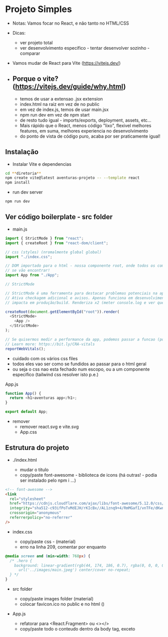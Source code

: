 # Projeto Simples

- Notas: Vamos focar no React, e não tanto no HTML/CSS
- Dicas:

  - ver projeto total
  - ver desenvolvimento especifico - tentar desenvolver sozinho - comparar

- Vamos mudar de React para Vite (https://vitejs.dev/)
- ## Porque o vite? (https://vitejs.dev/guide/why.html)
  - temos de usar a extensao .jsx extension
  - index.html na raiz em vez de no public
  - em vez de index.js, temos de usar main.jsx
  - npm run dev em vez de npm start
  - de resto tudo igual - imports/exports, deployment, assets, etc...
  - Mais rápido que o React, menos código "lixo", flexivel melhores features,
    em suma, melhores experiencia no desenvolvimento
  - do ponto de vista de código puro, acaba por ser praticamente igual!

## Instalação

- Instalar Vite e dependencias

```sh
cd **diretoria**
npm create vite@latest aventuras-projeto -- --template react
npm install
```

- run dev server

```sh
npm run dev
```

## Ver código boilerplate - src folder

- main.js

```js
import { StrictMode } from "react";
import { createRoot } from "react-dom/client";

// css (styles) (nromalmente global global)
import "./index.css";

// DOM importado para o html - nossa componente root, onde todos os componentes
// se vão encontrar!
import App from "./App";

// StrictMode

// StrictMode é uma ferramenta para destacar problemas potenciais na aplicacao.
// Ativa checkagem adicional e avisos. Apenas funciona em desenvolvimento, não
// impacta em produção/build. Renderiza x2 (meter console.log e ver que gera 2 prints). Removivel.

createRoot(document.getElementById("root")).render(
  <StrictMode>
    <App />
  </StrictMode>
);

// Se quisermos medir a performance da app, podemos passar a funcao (por exemplo: reportWebVitals(console.log))
// Learn more: https://bit.ly/CRA-vitals
reportWebVitals();
```

- cuidado com os vários css files
- todos eles vao ser como se fundidos ao passar para o html geral
- ou seja o css nao esta fechado num escopo, ou a um componente especifico (tailwind css resolver isto p.e.)

App.js

```js
function App() {
  return <h1>aventuras app</h1>;
}

export default App;
```

- remover
  - remover react.svg e vite.svg
  - App.css

## Estrutura do projeto

- ./index.html

  - mudar o titulo
  - copy/paste font-awesome - biblioteca de icons (há outras! - podia ser instalado pelo npm i ...)

```html
<!-- font-awesome -->
<link
  rel="stylesheet"
  href="https://cdnjs.cloudflare.com/ajax/libs/font-awesome/5.12.0/css/all.min.css"
  integrity="sha512-c93ifPoTvMdEJH/rKIcBx//AL1znq9+4/RmMGafI/vnTFe/dKwnn1uoeszE2zJBQTS1Ck5CqSBE+34ng2PthJg=="
  crossorigin="anonymous"
  referrerpolicy="no-referrer"
/>
```

- index.css

  - copy/paste css - (material)
  - erro na linha 209, comentar por enquanto

```css
@media screen and (min-width: 768px) {
  /* .hero {
    background: linear-gradient(rgb(44, 174, 186, 0.7), rgba(0, 0, 0, 0.7)),
      url('../images/main.jpeg') center/cover no-repeat;
  } */
}
```

- src folder

  - copy/paste images folder (material)
  - colocar favicon.ico no public e no html (<link rel="icon" type="image/svg+xml+ico" href="./public/favicon.ico" />)

- App.js
  - refatorar para <React.Fragment> ou <></>
  - copy/paste todo o conteudo dentro da body tag, exceto <script> (index.html no material)
  - selecionar todas as innstacias "class" e refatorar para "className" (CMD + D) ou (CTRL+F)

## Montar Componentes

- no src criar pasta de componentes
- nos componentes criar os seguintes ficheiros
  - Navbar.jsx
  - Hero.jsx
  - About.jsx
  - Services.jsx
  - Tours.jsx
  - Footer.jsx
- montar componentes com default export (comando util - rafce)
- cuidado ao mover o código do App.jsx para os components
- App.js deve ficar vazio
- importar e renderizar todos os componentess no App.js
- resultado é o mesmo, mas mais fácil de manusear o código
  Cada um pode dividir o código como preferir, este é só o padrão

## Navbar

- primeiro vamos consertar a imagem (logo.svg)
  - montar import from images

```js
// import
import logo from "../images/logo.svg";

// JSX
<img src={logo} className="nav-logo" alt="backroads" />;
```

## Smooth Scroll

- html/css feature

testar scroll antes de implementar - clicar em Services na Navbar

```html
<!-- link - o # representa o id - se clicar-mos nesta tag ele vai para a section que tem como id services  -->
<a href="#services"> services </a>
<!-- elemento -->
<section id="services"></section>
```

- adicionar ao css para ter um scroll mais suave (já está adicionado!)
- testar remover do css

```css
html {
  scroll-behavior: smooth;
}
.section {
  /* navbar height */
  scroll-margin-top: 4rem;
}
```

## Pagina - Links

- refatorar codigo repetido!

```js
<li>
  <a href="#home" className="nav-link">
    home
  </a>
</li>
```

- Descubram qual data se está a repetir (pista - href, texto)
- no src criar data.js e criar uma estrutura
  - (prista - [{property:value},{property:value}])
- export/import e iterar sobre a lista, returnar elementos e injetar a data

```js
export const linksPagina = [
  { id: 1, href: "#home", text: "home" },
  { id: 2, href: "#about", text: "about" },
  { id: 3, href: "#services", text: "services" },
  { id: 4, href: "#tours", text: "tours" },
];
```

```js
import { linksPagina } from "../data";

{
  linksPagina.map((link) => {
    return (
      <li key={link.id}>
        <a href={link.href} className="nav-link">
          {link.text}
        </a>
      </li>
    );
  });
}
```

- com isto reduzimos muito o código!

## Nav Icons (social-links)

- repetir os mesmos passos
- adicionar rel='noreferrer'

```js
export const socialLinks = [
  { id: 1, href: "https://www.facebook.com", icon: "fab fa-facebook" },
  { id: 2, href: "https://www.twitter.com", icon: "fab fa-twitter" },
  { id: 3, href: "https://www.instagram.com", icon: "fab fa-instagram" },
];

{
  socialLinks.map((link) => {
    const { id, href, icon } = link;
    return (
      <li key={id}>
        <a href={href} target="_blank" rel="noreferrer" className="nav-icon">
          <i className={icon}></i>
        </a>
      </li>
    );
  });
}
```

## Hero

- mudar o titulo ou texto (ex: Bem vindo!; ex: Isto é uma pagina que estamos a criar num curso de React!)
- corrigir a imagem (no css)

```css
.hero {
    background: linear-gradient(rgb(44, 174, 186, 0.7), rgba(0, 0, 0, 0.7)),
      url("./images/main.jpeg") center/cover no-repeat;
  }*/
```

## About

- corrigir a imagem (pista - como fizemos no logo da navbar)

```jsx
import about from "../images/about.jpeg";
...
<div className="about-img">
          <img src={about} className="about-photo" alt="awesome beach" />
</div>
```

## Section Title

- nos componentes criar Title.jsx (pois repete-se, podemos poupar código!)
- estrura de outra secção
- inserir dois props {titulo, subTitulo}
- substitui em About, Services, Tours

```js
const Title = ({ titulo, subTitulo }) => {
  return (
    <div className="section-title">
      <h2>
        {titulo} <span>{subTitulo}</span>
      </h2>
    </div>
  );
};
export default Title;
```

About.js

```js
// import
import Title from "./Title";

// display
<Title titulo="about" subTitulo="us" />;
```

repetir para Services e Tours

## Services

- refatorar o codigo repetido (hint - como para a a pgina e os links das redes sociais)
  - criar data, export/import, iterar

data.js

```js
export const services = [
  {
    id: 1,
    icon: "fas fa-wallet fa-fw",
    titulo: "saving money",
    texto:
      "Lorem ipsum dolor sit amet consectetur adipisicing elit Asperiores, officia.",
  },
  {
    id: 2,
    icon: "fas fa-tree fa-fw",
    titulo: "endless hiking",
    texto:
      "Lorem ipsum dolor sit amet consectetur adipisicing elit Asperiores, officia.",
  },
  {
    id: 3,
    icon: "fas fa-socks fa-fw",
    titulo: "amazing comfort",
    texto:
      "Lorem ipsum dolor sit amet consectetur adipisicing elit Asperiores, officia.",
  },
];
```

Services.js

```js
import Title from "./Title";
import { services } from "../data";

export const Services = () => {
  return (
    <section className="section services" id="services">
      <Title titulo={"our"} subTitulo={"services"} />

      <div className="section-center services-center">
        {services.map((servicos) => {
          return (
            <article className="service" key={servicos.id}>
              <span className="service-icon">
                <i className={servicos.icon}></i>
              </span>
              <div className="service-info">
                <h4 className="service-title">{servicos.titulo}</h4>
                <p className="service-text">{servicos.texto}</p>
              </div>
            </article>
          );
        })}
      </div>
    </section>
  );
};
```

## Tours

- refatorar codigo repetido

```js
export const tours = [
  {
    id: 1,
    image: tour1,
    data: "august 26th, 2020",
    titulo: "Tibet Adventure",
    info: ` Lorem ipsum dolor sit amet, consectetur adipisicing elit. Cumque vitae tempore voluptatum maxime reprehenderit eum quod exercitationem fugit, qui corporis.`,
    localizacao: "china",
    duracao: 6,
    custo: 2100,
  },
  {
    id: 2,
    imagem: tour2,
    data: "october 1th, 2020",
    titulo: "best of java",
    info: ` Lorem ipsum dolor sit amet, consectetur adipisicing elit. Cumque vitae tempore voluptatum maxime reprehenderit eum quod exercitationem fugit, qui corporis.`,
    localizacao: "indonesia",
    duracao: 11,
    custo: 1400,
  },
  {
    id: 3,
    imagem: tour3,
    data: "september 15th, 2020",
    titulo: "explore hong kong",
    info: ` Lorem ipsum dolor sit amet, consectetur adipisicing elit. Cumque vitae tempore voluptatum maxime reprehenderit eum quod exercitationem fugit, qui corporis.`,
    localizacao: "hong kong",
    duracao: 8,
    custo: 5000,
  },
  {
    id: 4,
    imagem: tour4,
    data: "december 5th, 2019",
    titulo: "kenya highlights",
    info: ` Lorem ipsum dolor sit amet, consectetur adipisicing elit. Cumque vitae tempore voluptatum maxime reprehenderit eum quod exercitationem fugit, qui corporis.`,
    localizacao: "kenya",
    duracao: 20,
    custo: 3300,
  },
];
```

- Tours.jsx

```js
import Title from "./Title";
import { tours } from "../data";

export const Tours = () => {
  return (
    <section className="section" id="tours">
      <Title titulo={"tours"} subTitulo={"!"} />

      <div className="section-center featured-center">
        {tours.map((tour) => {
          return (
            <article className="tour-card" key={tour.id}>
              <div className="tour-img-container">
                <img src={tour.imagem} className="tour-img" alt="" />
                <p className="tour-date">{tour.data}</p>
              </div>
              <div className="tour-info">
                <div className="tour-title">
                  <h4>{tour.titulo}</h4>
                </div>
                <p>{tour.info}</p>
                <div className="tour-footer">
                  <p>
                    <span>
                      <i className="fas fa-map"></i>
                    </span>{" "}
                    {tour.localizacao}
                  </p>
                  <p>{tour.duracao} days</p>
                  <p>from ${tour.custo}</p>
                </div>
              </div>
            </article>
          );
        })}{" "}
      </div>
    </section>
  );
};
```

## Footer

- refatorar código repetido
- re-use linksPagina e socialLinks
- no <span id="date">colocar ano atual

```js
import { linksPagina, socialLinks } from "../data";

function Footer() {
  return (
    <footer className="section footer">
      <ul className="footer-links">
        {linksPagina.map((links) => {
          return (
            <li key={links.id}>
              <a href={links.href} className="footer-link">
                {links.text}
              </a>
            </li>
          );
        })}
      </ul>
      <ul className="footer-icons">
        {socialLinks.map((links) => {
          return (
            <li key={links.id}>
              <a href={links.href} target="_blank" className="footer-icon">
                <i className={links.icon}></i>
              </a>
            </li>
          );
        })}
      </ul>
      <p className="copyright">
        copyright &copy; Backroads travel tours company
        <span id="date">{new Date().getFullYear()}</span> all rights reserved
      </p>
    </footer>
  );
}

export default Footer;
```

## Abordagem alternativa

- Podemos ainda otimizar mais isto: se formos a ver bem, temos vários sitios em que
  fazemos a renderização dos links da página (Footer e Navbar)
- Nos componentes criar PageLinks.jsx
- importar linksPagina
- returnar a lista inteira e substituir na Navbar e Footer

- PageLinks.jsx

```js
import { linksPagina } from "../data";

function PageLinks({ classPai, classItem }) {
  return (
    <ul className={classPai} id="nav-links">
      {linksPagina.map((link) => {
        const { id, href, text } = link;
        return (
          <li key={id}>
            <a href={href} className={classItem}>
              {text}
            </a>
          </li>
        );
      })}
    </ul>
  );
}

export default PageLinks;
```

- Navbar.jsx

```js
<PageLinks classPai="nav-links" classItem="nav-link" />
```

- Footer.jsx

```js
<PageLinks classPai="footer-links" classItem="footer-link" />
```

## Desafio final

- criar mais componentes (ou seja achar padroes no código que possam ser divdidos)
- achar todos esses metodos e mover elementos para components sparadados
- No final, devemos ter mais 4 componentes

  - Tour.jsx
  - Service.jsx
  - SocialLink.jsx
  - PageLink.jsx

- Tour.jsx

```js
{
  tours.map((tour) => {
    return <Tour tour={tour} key={tour.id} />;
  });
}
```

- Service.jsx

```js
{
  services.map((servicos) => {
    return <Service {...servicos} key={servicos.id} />;
  });
}
```

- PageLink.jsx

```js
{
  pageLinks.map((link) => {
    return <PageLink key={link.id} link={link} itemClass={itemClass} />;
  });
}
```

- SocialLink.jsx

```js
{
  socialLinks.map((link) => {
    return <SocialLink key={link.id} {...link} itemClass="footer-icon" />;
  });
}
```

